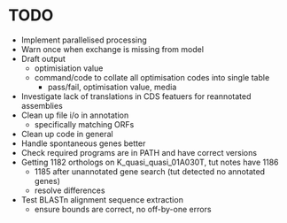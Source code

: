 # TODO

* Implement parallelised processing
* Warn once when exchange is missing from model
* Draft output
  * optimisiation value
  * command/code to collate all optimisation codes into single table
    * pass/fail, optimisation value, media
* Investigate lack of translations in CDS featuers for reannotated assemblies
* Clean up file i/o in annotation
  * specifically matching ORFs
* Clean up code in general
* Handle spontaneous genes better
* Check required programs are in PATH and have correct versions
* Getting 1182 orthologs on K\_quasi\_quasi\_01A030T, tut notes have 1186
  * 1185 after unannotated gene search (tut detected no annotated genes)
  * resolve differences
* Test BLASTn alignment sequence extraction
  * ensure bounds are correct, no off-by-one errors
